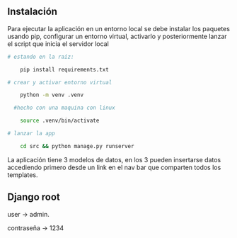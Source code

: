 ## Instalación

Para ejecutar la aplicación en un entorno local se debe instalar los paquetes usando pip, configurar un entorno virtual, activarlo y posteriormente lanzar el script que inicia el servidor local

```bash
# estando en la raíz:

    pip install requirements.txt

# crear y activar entorno virtual

    python -m venv .venv

  #hecho con una maquina con linux

    source .venv/bin/activate 

# lanzar la app

    cd src && python manage.py runserver

```

La aplicación tiene 3 modelos de datos, en los 3 pueden insertarse datos accediendo primero desde un link en el nav bar que comparten todos los templates.

## Django root

user -> admin.

contraseña -> 1234
